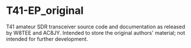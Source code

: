 # T41-EP_original
T41 amateur SDR transceiver source code and documentation as released by W8TEE and AC8JY.
Intended to store the original authors' material; not intended for further development.
